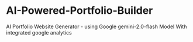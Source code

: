 # AI-Powered-Portfolio-Builder
 AI Portfolio Website Generator - using Google gemini-2.0-flash Model
With integrated google analytics
